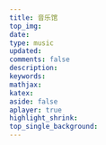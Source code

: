 ```yaml
---
title: 音乐馆
top_img:
date:
type: music
updated:
comments: false
description:
keywords:
mathjax:
katex:
aside: false
aplayer: true
highlight_shrink:
top_single_background:
---
```


